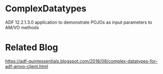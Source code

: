 # ComplexDatatypes
ADF 12.2.1.3.0 application to demonstrate POJOs as input parameters to AM/VO methods  

# Related Blog  
https://adf-quintessentials.blogspot.com/2018/08/complex-datatypes-for-adf-amvo-client.html    
